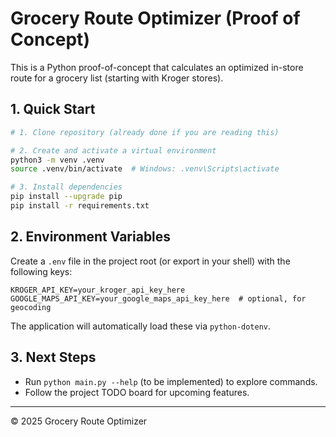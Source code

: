 # Grocery Route Optimizer (Proof of Concept)

This is a Python proof-of-concept that calculates an optimized in-store route for a grocery list (starting with Kroger stores).

## 1. Quick Start

```bash
# 1. Clone repository (already done if you are reading this)

# 2. Create and activate a virtual environment
python3 -m venv .venv
source .venv/bin/activate  # Windows: .venv\Scripts\activate

# 3. Install dependencies
pip install --upgrade pip
pip install -r requirements.txt
```

## 2. Environment Variables
Create a `.env` file in the project root (or export in your shell) with the following keys:

```
KROGER_API_KEY=your_kroger_api_key_here
GOOGLE_MAPS_API_KEY=your_google_maps_api_key_here  # optional, for geocoding
```

The application will automatically load these via `python-dotenv`.

## 3. Next Steps
* Run `python main.py --help` (to be implemented) to explore commands.
* Follow the project TODO board for upcoming features.

---

© 2025 Grocery Route Optimizer